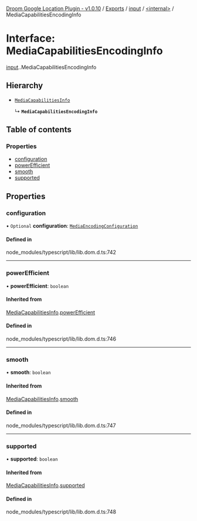 [Droom Google Location Plugin - v1.0.10](../README.md) / [Exports](../modules.md) / [input](../modules/input.md) / [<internal\>](../modules/input._internal_.md) / MediaCapabilitiesEncodingInfo

# Interface: MediaCapabilitiesEncodingInfo

[input](../modules/input.md).[<internal>](../modules/input._internal_.md).MediaCapabilitiesEncodingInfo

## Hierarchy

- [`MediaCapabilitiesInfo`](input._internal_.MediaCapabilitiesInfo.md)

  ↳ **`MediaCapabilitiesEncodingInfo`**

## Table of contents

### Properties

- [configuration](input._internal_.MediaCapabilitiesEncodingInfo.md#configuration)
- [powerEfficient](input._internal_.MediaCapabilitiesEncodingInfo.md#powerefficient)
- [smooth](input._internal_.MediaCapabilitiesEncodingInfo.md#smooth)
- [supported](input._internal_.MediaCapabilitiesEncodingInfo.md#supported)

## Properties

### configuration

• `Optional` **configuration**: [`MediaEncodingConfiguration`](input._internal_.MediaEncodingConfiguration.md)

#### Defined in

node_modules/typescript/lib/lib.dom.d.ts:742

___

### powerEfficient

• **powerEfficient**: `boolean`

#### Inherited from

[MediaCapabilitiesInfo](input._internal_.MediaCapabilitiesInfo.md).[powerEfficient](input._internal_.MediaCapabilitiesInfo.md#powerefficient)

#### Defined in

node_modules/typescript/lib/lib.dom.d.ts:746

___

### smooth

• **smooth**: `boolean`

#### Inherited from

[MediaCapabilitiesInfo](input._internal_.MediaCapabilitiesInfo.md).[smooth](input._internal_.MediaCapabilitiesInfo.md#smooth)

#### Defined in

node_modules/typescript/lib/lib.dom.d.ts:747

___

### supported

• **supported**: `boolean`

#### Inherited from

[MediaCapabilitiesInfo](input._internal_.MediaCapabilitiesInfo.md).[supported](input._internal_.MediaCapabilitiesInfo.md#supported)

#### Defined in

node_modules/typescript/lib/lib.dom.d.ts:748
